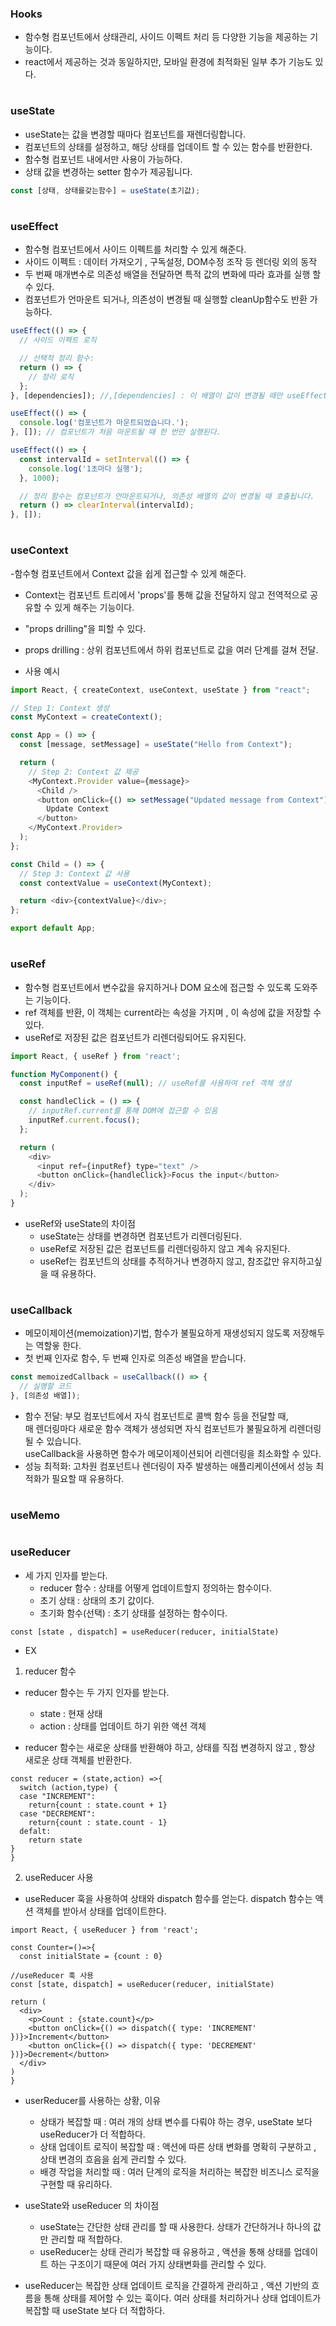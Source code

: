 ### Hooks
- 함수형 컴포넌트에서 상태관리, 사이드 이펙트 처리 등 다양한 기능을 제공하는 기능이다.  
- react에서 제공하는 것과 동일하지만, 모바일 환경에 최적화된 일부 추가 기능도 있다.  
#
### useState
- useState는 값을 변경할 때마다 컴포넌트를 재렌더링합니다.
- 컴포넌트의 상태를 설정하고, 해당 상태를 업데이트 할 수 있는 함수를 반환한다.
- 함수형 컴포넌트 내에서만 사용이 가능하다.
- 상태 값을 변경하는 setter 함수가 제공됩니다.

```js
const [상태, 상태를갖는함수] = useState(초기값);

```
#
### useEffect

- 함수형 컴포넌트에서 사이드 이펙트를 처리할 수 있게 해준다.  
- 사이드 이펙트 : 데이터 가져오기 , 구독설정, DOM수정 조작 등 렌더링 외의 동작  
- 두 번째 매개변수로 의존성 배열을 전달하면 특적 값의 변화에 따라 효과를 실행 할 수 있다.  
- 컴포넌트가 언마운트 되거나, 의존성이 변경될 때 실행할 cleanUp함수도 반환 가능하다.  

```js
useEffect(() => {
  // 사이드 이펙트 로직

  // 선택적 정리 함수:
  return () => {
    // 정리 로직
  };
}, [dependencies]); //,[dependencies] : 이 배열이 값이 변경될 때만 useEffect 실행(산택사항) 

```

```js
useEffect(() => {
  console.log('컴포넌트가 마운트되었습니다.');
}, []); // 컴포넌트가 처음 마운트될 때 한 번만 실행된다.

```

```js
useEffect(() => {
  const intervalId = setInterval(() => {
    console.log('1초마다 실행');
  }, 1000);

  // 정리 함수는 컴포넌트가 언마운트되거나, 의존성 배열의 값이 변경될 때 호출됩니다.
  return () => clearInterval(intervalId);
}, []);

```

#
### useContext
-함수형 컴포넌트에서 Context 값을 쉽게 접근할 수 있게 해준다.  
- Context는 컴포넌트 트리에서 'props'를 통해 값을 전달하지 않고 전역적으로 공유할 수 있게 해주는 기능이다.  
- "props drilling"을 피할 수 있다.  
- props drilling : 상위 컴포넌트에서 하위 컴포넌트로 값을 여러 단계를 걸쳐 전달.  

- 사용 예시
```js
import React, { createContext, useContext, useState } from "react";

// Step 1: Context 생성
const MyContext = createContext();

const App = () => {
  const [message, setMessage] = useState("Hello from Context");

  return (
    // Step 2: Context 값 제공
    <MyContext.Provider value={message}>
      <Child />
      <button onClick={() => setMessage("Updated message from Context")}>
        Update Context
      </button>
    </MyContext.Provider>
  );
};

const Child = () => {
  // Step 3: Context 값 사용
  const contextValue = useContext(MyContext);

  return <div>{contextValue}</div>;
};

export default App;

```
#
### useRef
- 함수형 컴포넌트에서 변수값을 유지하거나 DOM 요소에 접근할 수 있도록 도와주는 기능이다.  
- ref 객체를 반환, 이 객체는 current라는 속성을 가지며 , 이 속성에 값을 저장할 수 있다.  
- useRef로 저장된 값은 컴포넌트가 리렌더링되어도 유지된다.

```js
import React, { useRef } from 'react';

function MyComponent() {
  const inputRef = useRef(null); // useRef를 사용하여 ref 객체 생성

  const handleClick = () => {
    // inputRef.current를 통해 DOM에 접근할 수 있음
    inputRef.current.focus();
  };

  return (
    <div>
      <input ref={inputRef} type="text" />
      <button onClick={handleClick}>Focus the input</button>
    </div>
  );
}

```
- useRef와 useState의 차이점  
  - useState는 상태를 변경하면 컴포넌트가 리렌더링된다.  
  - useRef로 저장된 값은 컴포넌트를 리렌더링하지 않고 계속 유지된다.  
  - useRef는 컴포넌트의 상태를 추적하거나 변경하지 않고, 참조값만 유지하고싶을 때 유용하다.  
#
### useCallback
- 메모이제이션(memoization)기법, 함수가 불필요하게 재생성되지 않도록 저장해두는 역할읗 한다.
- 첫 번째 인자로 함수, 두 번째 인자로 의존성 배열을 받습니다.

```js
const memoizedCallback = useCallback(() => {
  // 실행할 코드
}, [의존성 배열]);
```
- 함수 전달: 부모 컴포넌트에서 자식 컴포넌트로 콜백 함수 등을 전달할 때,  
              매 렌더링마다 새로운 함수 객체가 생성되면 자식 컴포넌트가 불필요하게 리렌더링될 수 있습니다.  
              useCallback을 사용하면 함수가 메모이제이션되어 리렌더링을 최소화할 수 있다.
- 성능 최적화: 고차원 컴포넌트나 렌더링이 자주 발생하는 애플리케이션에서 성능 최적화가 필요할 때 유용하다.  
#
### useMemo
#
### useReducer
- 세 가지 인자를 받는다.
  - reducer 함수 : 상태를 어떻게 업데이트할지 정의하는 함수이다.
  - 초기 상태 : 상태의 초기 값이다.
  - 초기화 함수(선택) : 초기 상태를 설정하는 함수이다.
```
const [state , dispatch] = useReducer(reducer, initialState)
```

- EX
1. reducer 함수
  - reducer 함수는 두 가지 인자를 받는다.
    - state : 현재 상태
    - action : 상태를 업데이트 하기 위한 액션 객체
     
  - reducer 함수는 새로운 상태를 반환해야 하고, 상태를 직접 변경하지 않고 , 항상 새로운 상태 객체를 반환한다.
```
const reducer = (state,action) =>{
  switch (action,type) {
  case "INCREMENT":
    return{count : state.count + 1}
  case "DECREMENT":
    return{count : state.count - 1}
  defalt:
    return state
}
}
``` 
2. useReducer 사용
- useReducer 훅을 사용하여 상태와 dispatch 함수를 얻는다. dispatch 함수는 액션 객체를 받아서 상태를 업데이트한다.
```
import React, { useReducer } from 'react';

const Counter=()=>{
  const initialState = {count : 0}

//useReducer 훅 사용
const [state, dispatch] = useReducer(reducer, initialState)

return (
  <div>
    <p>Count : {state.count}</p>
    <button onClick={() => dispatch({ type: 'INCREMENT' })}>Increment</button>
    <button onClick={() => dispatch({ type: 'DECREMENT' })}>Decrement</button>
  </div>
)
}
```
- userReducer를 사용하는 상황, 이유
  -  상태가 복잡할 때 : 여러 개의 상태 변수를 다뤄야 하는 경우, useState 보다 useReducer가 더 적합하다.
  -  상태 업데이트 로직이 복잡할 때 : 액션에 따른 상태 변화를 명확히 구분하고 , 상태 변경의 흐음을 쉽게
      관리할 수 있다.
  - 배경 작업을 처리할 때 : 여러 단계의 로직을 처리하는 복잡한 비즈니스 로직을 구현할 때 유리하다.

- useState와 useReducer 의 차이점
  - useState는 간단한 상태 관리를 할 때 사용한다. 상태가 간단하거나 하나의 값만 관리할 때 적합하다.
  - useReducer는 상태 관리가 복잡할 때 유용하고 , 액션을 통해 상태를 업데이트 하는 구조이기 때문에
    여러 가지 상태변화를 관리할 수 있다.

- useReducer는 복잡한 상태 업데이트 로직을 간결하게 관리하고 , 액션 기반의 흐름을 통해 상태를 제어할 수 있는
  훅이다.
  여러 상태를 처리하거나 상태 업데이트가 복잡할 때 useState 보다 더 적합하다.
  







